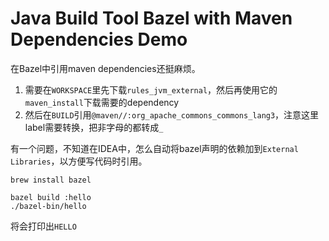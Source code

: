 Java Build Tool Bazel with Maven Dependencies Demo
===========================

在Bazel中引用maven dependencies还挺麻烦。

1. 需要在`WORKSPACE`里先下载`rules_jvm_external`，然后再使用它的`maven_install`下载需要的dependency
2. 然后在`BUILD`引用`@maven//:org_apache_commons_commons_lang3`，注意这里label需要转换，把非字母的都转成`_`

有一个问题，不知道在IDEA中，怎么自动将bazel声明的依赖加到`External Libraries`，以方便写代码时引用。

```
brew install bazel
```

```
bazel build :hello
./bazel-bin/hello
```

将会打印出`HELLO`


